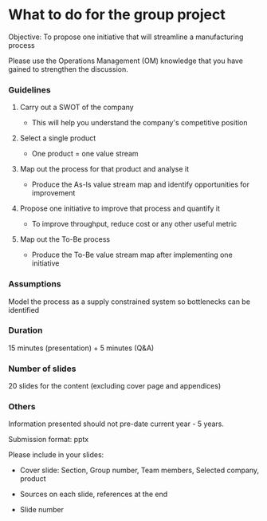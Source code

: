 # What to do for the group project

Objective: To propose one initiative that will streamline a manufacturing process

Please use the Operations Management (OM) knowledge that you have gained to strengthen the discussion.

### Guidelines

1. Carry out a SWOT of the company

    - This will help you understand the company's competitive position

2. Select a single product

    - One product = one value stream

3. Map out the process for that product and analyse it

    - Produce the As-Is value stream map and identify opportunities for improvement

4. Propose one initiative to improve that process and quantify it

    - To improve throughput, reduce cost or any other useful metric

5. Map out the To-Be process

    - Produce the To-Be value stream map after implementing one initiative

### Assumptions

Model the process as a supply constrained system so bottlenecks can be identified

### Duration

15 minutes (presentation) + 5 minutes (Q&A)

### Number of slides

20 slides for the content (excluding cover page and appendices)

### Others

Information presented should not pre-date current year - 5 years.

Submission format: pptx

Please include in your slides:

- Cover slide: Section, Group number, Team members, Selected company, product

- Sources on each slide, references at the end

- Slide number
